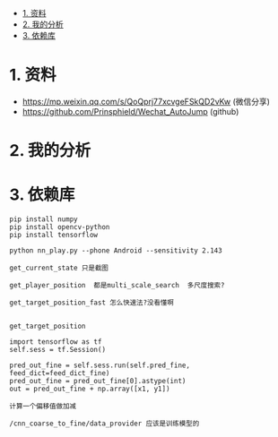 

<!-- TOC -->

- [1. 资料](#1-资料)
- [2. 我的分析](#2-我的分析)
- [3. 依赖库](#3-依赖库)

<!-- /TOC -->


# 1. 资料

* https://mp.weixin.qq.com/s/QoQprj77xcvgeFSkQD2vKw  (微信分享)
* https://github.com/Prinsphield/Wechat_AutoJump (github)


# 2. 我的分析

# 3. 依赖库
```
pip install numpy
pip install opencv-python
pip install tensorflow
```

```
python nn_play.py --phone Android --sensitivity 2.143

get_current_state 只是截图

get_player_position  都是multi_scale_search  多尺度搜索?

get_target_position_fast 怎么快速法?没看懂啊


get_target_position 

import tensorflow as tf
self.sess = tf.Session()

pred_out_fine = self.sess.run(self.pred_fine, feed_dict=feed_dict_fine)
pred_out_fine = pred_out_fine[0].astype(int)
out = pred_out_fine + np.array([x1, y1])

计算一个偏移值做加减

/cnn_coarse_to_fine/data_provider 应该是训练模型的
```
